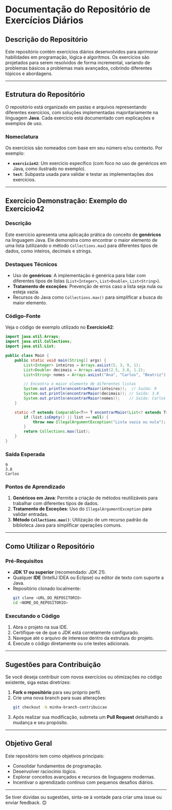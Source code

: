 # Documentação do Repositório de Exercícios Diários

## **Descrição do Repositório**
Este repositório contém exercícios diários desenvolvidos para aprimorar habilidades em programação, lógica e algoritmos. Os exercícios são projetados para serem resolvidos de forma incremental, variando de problemas básicos a problemas mais avançados, cobrindo diferentes tópicos e abordagens.

---

## **Estrutura do Repositório**
O repositório está organizado em pastas e arquivos representando diferentes exercícios, com soluções implementadas majoritariamente na linguagem **Java**. Cada exercício está documentado com explicações e exemplos de uso.

### **Nomeclatura**
Os exercícios são nomeados com base em seu número e/ou contexto. Por exemplo:
- **`exercicio42`**: Um exercício específico (com foco no uso de genéricos em Java, como ilustrado no exemplo).
- **`test`**: Subpasta usada para validar e testar as implementações dos exercícios.

---

## **Exercício Demonstração: Exemplo do Exercicio42**

### **Descrição**
Este exercício apresenta uma aplicação prática do conceito de **genéricos** na linguagem Java. Ele demonstra como encontrar o maior elemento de uma lista (utilizando o método `Collections.max`) para diferentes tipos de dados, como inteiros, decimais e strings.

### **Destaques Técnicos**
- Uso de **genéricos**: A implementação é genérica para lidar com diferentes tipos de listas (`List<Integer>`, `List<Double>`, `List<String>`).
- **Tratamento de exceções**: Prevenção de erros caso a lista seja nula ou esteja vazia.
- Recursos do Java como `Collections.max()` para simplificar a busca do maior elemento.

### **Código-Fonte**
Veja o código de exemplo utilizado no **Exercicio42**:

```java
import java.util.Arrays;
import java.util.Collections;
import java.util.List;

public class Main {
    public static void main(String[] args) {
        List<Integer> inteiros = Arrays.asList(5, 3, 9, 1);
        List<Double> decimais = Arrays.asList(2.5, 3.8, 1.2);
        List<String> nomes = Arrays.asList("Ana", "Carlos", "Beatriz");

        // Encontra o maior elemento de diferentes listas
        System.out.println(encontrarMaior(inteiros));  // Saída: 9
        System.out.println(encontrarMaior(decimais)); // Saída: 3.8
        System.out.println(encontrarMaior(nomes));    // Saída: Carlos
    }

    static <T extends Comparable<T>> T encontrarMaior(List<? extends T> list){
        if (list.isEmpty() || list == null) {
            throw new IllegalArgumentException("Lista vazia ou nula");
        }
        return Collections.max(list);
    }
}
```

### **Saída Esperada**
```text
9
3.8
Carlos
```

### **Pontos de Aprendizado**
1. **Genéricos em Java**: Permite a criação de métodos reutilizáveis para trabalhar com diferentes tipos de dados.
2. **Tratamento de Exceções**: Uso do `IllegalArgumentException` para validar entradas.
3. **Método `Collections.max()`**: Utilização de um recurso padrão da biblioteca Java para simplificar operações comuns.

---

## **Como Utilizar o Repositório**

### **Pré-Requisitos**
- **JDK 17 ou superior** (recomendado: JDK 21).
- Qualquer **IDE** (IntelliJ IDEA ou Eclipse) ou editor de texto com suporte a Java.
- Repositório clonado localmente:
  ```bash
  git clone <URL_DO_REPOSITORIO>
  cd <NOME_DO_REPOSITORIO>
  ```

### **Executando o Código**
1. Abra o projeto na sua IDE.
2. Certifique-se de que o JDK está corretamente configurado.
3. Navegue até o arquivo de interesse dentro da estrutura do projeto.
4. Execute o código diretamente ou crie testes adicionais.

---

## **Sugestões para Contribuição**
Se você deseja contribuir com novos exercícios ou otimizações no código existente, siga estas diretrizes:
1. **Fork o repositório** para seu próprio perfil.
2. Crie uma nova branch para suas alterações:
   ```bash
   git checkout -b minha-branch-contribuicao
   ```
3. Após realizar sua modificação, submeta um **Pull Request** detalhando a mudança e seu propósito.

---

## **Objetivo Geral**
Este repositório tem como objetivos principais:
- Consolidar fundamentos de programação.
- Desenvolver raciocínio lógico.
- Explorar conceitos avançados e recursos de linguagens modernas.
- Incentivar o aprendizado contínuo com pequenos desafios diários.

---

Se tiver dúvidas ou sugestões, sinta-se à vontade para criar uma issue ou enviar feedback. 😊